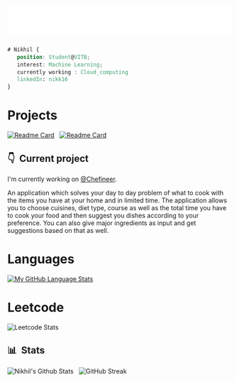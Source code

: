 <h1 align="center">
  <img src="https://github.com/nikk-16/nikk-16/blob/main/name.svg" alt="Nikhil Chaurasiya" />
</h1>

```css
# Nikhil { 
   position: Student@VITB; 
   interest: Machine Learning;
   currently working : Cloud_computing
   linkedIn: nikk16
}
```

<h1> Projects </h1>

[![Readme Card](https://github-readme-stats.vercel.app/api/pin/?username=nikk-16&repo=Image-Captioning&bg_color=0d1116&title_color=ce09ec&text_color=a4aacb&icon_color=007ec6)](https://github.com/nikk-16/Image-Captioning)
&nbsp;
[![Readme Card](https://github-readme-stats.vercel.app/api/pin/?username=nikk-16&repo=Mood-Based-Song-Recommendation&bg_color=0d1116&title_color=ce09ec&text_color=a4aacb&icon_color=007ec6)](https://github.com/nikk-16/Mood-Based-Song-Recommendation)

## 👇 &nbsp;Current project

I'm currently working on <a href="https://github.com/nikk-16/chefineer.git" target="_blank">@Chefineer</a>.

An application which solves your day to day problem of what to cook with the items you have at your home and in limited time. The application allows you to choose cuisines, diet type, course as well as the total time you have to cook your food and then suggest you dishes according to your preference. You can also give major ingredients as input and get suggestions based on that as well.

<h1> Languages </h1>

[![My GitHub Language Stats](https://github-readme-stats.vercel.app/api/top-langs/?username=nikk-16&langs_count=5&theme=tokyonight)]()

<h1> Leetcode </h1>
<!-- <a href="https://leetcode.com/nikhilchaurasiya16401/" target="blank"><img align="center" src="https://raw.githubusercontent.com/rahuldkjain/github-profile-readme-generator/master/src/images/icons/Social/leet-code.svg" alt="https://leetcode.com/shreyanshagrawal9393/" height="30" width="40" /></a> -->

![Leetcode Stats](https://leetcard.jacoblin.cool/nikhilchaurasiya16401?ext=heatmap)

## 📊 &nbsp;Stats

![Nikhil's Github Stats](https://github-readme-stats.vercel.app/api?username=nikk-16&hide=contribs,prs&show_icons=true&bg_color=0d1116&title_color=ce09ec&text_color=a4aacb&icon_color=007ec6)
&nbsp;
![GitHub Streak](https://github-readme-streak-stats.herokuapp.com/?user=nikk-16&theme=dark&count_private=true&bg_color=0d1116&title_color=ce09ec&text_color=a4aacb&icon_color=007ec6)



<!--
**nikk-16/nikk-16** is a ✨ _special_ ✨ repository because its `README.md` (this file) appears on your GitHub profile.

Here are some ideas to get you started:

- 🔭 I’m currently working on java...
- 🌱 I’m currently learning python...
- 👯 I’m looking to collaborate on machine learning projects...
- 🤔 I’m looking for help with my fellow teammates...
- 💬 Ask me about ...
- 📫 How to reach me: nikhilchaurasiya16401@gmail.com...
- 😄 Pronouns: ...
- ⚡ Fun fact: ...
-->
